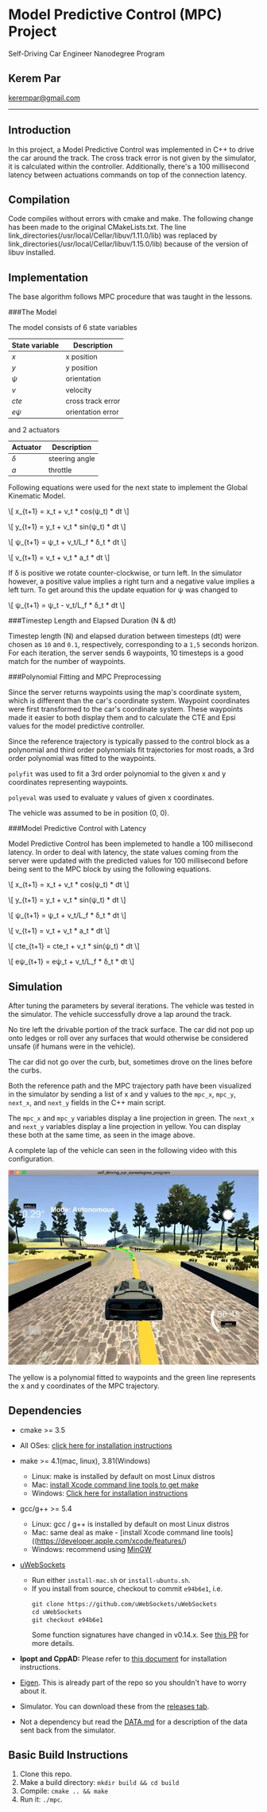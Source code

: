 # Model Predictive Control (MPC) Project
Self-Driving Car Engineer Nanodegree Program


## Kerem Par
<kerempar@gmail.com>

---

## Introduction

In this project, a Model Predictive Control was implemented in C++ to drive the car around the track. The cross track error is not given by the simulator, it is calculated within the controller. Additionally, there's a 100 millisecond latency between actuations commands on top of the connection latency.

## Compilation

Code compiles without errors with cmake and make. 
The following change has been made to the original CMakeLists.txt. The line link_directories(/usr/local/Cellar/libuv/1.11.0/lib) was replaced by link_directories(/usr/local/Cellar/libuv/1.15.0/lib) because of the version of libuv installed.

## Implementation

The base algorithm follows MPC procedure that was taught in the lessons.

###The Model

The model consists of 6 state variables 

| State variable | Description|
| ----- | ------- | 
|  *x*    |  x position  |  
|  *y*   |  y position  | 
|  *ψ*   |  orientation  | 
|  *v*   |  velocity  | 
|  *cte*   |  cross track error  | 
|  *eψ*   |  orientation error  | 

and 2 actuators 

| Actuator  |  Description|
| ----- | ------- | 
|  *δ*    |  steering angle  |  
|  *a*   |  throttle  | 

Following  equations were used for the next state to implement the Global Kinematic Model.

\\[
 x_{t+1} = x_t  + v_t * cos(ψ_t) * dt
\\]

\\[
 y_{t+1} = y_t  + v_t * sin(ψ_t) * dt 
\\]
	 	 
\\[
 ψ_{t+1} = ψ_t  + v_t/L_f * δ_t * dt 
\\]

\\[
 v_{t+1} = v_t  + v_t * a_t * dt 
\\]

If δ is positive we rotate counter-clockwise, or turn left. In the simulator however, a positive value implies a right turn and a negative value implies a left turn. To get around this the update equation for ψ was changed to

\\[
 ψ_{t+1} = ψ_t  - v_t/L_f * δ_t * dt 
\\]

###Timestep Length and Elapsed Duration (N & dt) 

Timestep length (N) and elapsed duration between timesteps (dt) were chosen as `10` and `0.1`, respectively, corresponding to a `1,5` seconds horizon.  For each iteration, the server sends 6 waypoints, 10 timesteps is a good match for the number of waypoints. 


###Polynomial Fitting and MPC Preprocessing

Since the server returns waypoints using the map's coordinate system, which is different than the car's coordinate system. Waypoint coordinates were first transformed to the car's coordinate system. These waypoints made it easier to both display them and to calculate the CTE and Epsi values for the model predictive controller.

Since the reference trajectory is typically passed to the control block as a polynomial and third order polynomials fit trajectories for most roads, a 3rd order polynomial was fitted to the waypoints.

`polyfit` was used to fit a 3rd order polynomial to the given x and y coordinates representing waypoints.

`polyeval` was used to evaluate y values of given x coordinates.

The vehicle was assumed to be in position (0, 0).

###Model Predictive Control with Latency

Model Predictive Control has been implemeted to handle a 100 millisecond latency. 
In order to deal with latency, the state values coming from the server were updated with the predicted values for 100 millisecond before being sent to the MPC block by using the following equations. 

\\[
 x_{t+1} = x_t  + v_t * cos(ψ_t) * dt
\\]

\\[
 y_{t+1} = y_t  + v_t * sin(ψ_t) * dt 
\\]
	 	 
\\[
 ψ_{t+1} = ψ_t  + v_t/L_f * δ_t * dt 
\\]

\\[
 v_{t+1} = v_t  + v_t * a_t * dt 
\\]

\\[
 cte_{t+1} = cte_t  + v_t * sin(ψ_t) * dt 
\\]

\\[
 eψ_{t+1} = eψ_t  + v_t/L_f * δ_t * dt 
\\]

## Simulation

After tuning the parameters by several iterations. The vehicle was tested in the simulator. The vehicle successfully drove a lap around the track.

No tire left the drivable portion of the track surface. The car did not pop up onto ledges or roll over any surfaces that would otherwise be considered unsafe (if humans were in the vehicle).

The car did not go over the curb, but, sometimes drove on the lines before the curbs.

Both the reference path and the MPC trajectory path have been visualized in the simulator by sending a list of x and y values to the `mpc_x`, `mpc_y`, `next_x`, and `next_y` fields in the C++ main script.

The `mpc_x` and `mpc_y` variables display a line projection in green. The `next_x` and `next_y` variables display a line projection in yellow. You can display these both at the same time, as seen in the image above.

A complete lap of the vehicle can seen in the following video with this configuration.

[![complete lap](./output_images/mpc1.png "video")](./video/MPC_Video.mov)


The yellow is a polynomial fitted to waypoints and the green line represents the x and y coordinates of the MPC trajectory.

## Dependencies

* cmake >= 3.5
 * All OSes: [click here for installation instructions](https://cmake.org/install/)
* make >= 4.1(mac, linux), 3.81(Windows)
  * Linux: make is installed by default on most Linux distros
  * Mac: [install Xcode command line tools to get make](https://developer.apple.com/xcode/features/)
  * Windows: [Click here for installation instructions](http://gnuwin32.sourceforge.net/packages/make.htm)
* gcc/g++ >= 5.4
  * Linux: gcc / g++ is installed by default on most Linux distros
  * Mac: same deal as make - [install Xcode command line tools]((https://developer.apple.com/xcode/features/)
  * Windows: recommend using [MinGW](http://www.mingw.org/)
* [uWebSockets](https://github.com/uWebSockets/uWebSockets)
  * Run either `install-mac.sh` or `install-ubuntu.sh`.
  * If you install from source, checkout to commit `e94b6e1`, i.e.
    ```
    git clone https://github.com/uWebSockets/uWebSockets
    cd uWebSockets
    git checkout e94b6e1
    ```
    Some function signatures have changed in v0.14.x. See [this PR](https://github.com/udacity/CarND-MPC-Project/pull/3) for more details.

* **Ipopt and CppAD:** Please refer to [this document](https://github.com/udacity/CarND-MPC-Project/blob/master/install_Ipopt_CppAD.md) for installation instructions.
* [Eigen](http://eigen.tuxfamily.org/index.php?title=Main_Page). This is already part of the repo so you shouldn't have to worry about it.
* Simulator. You can download these from the [releases tab](https://github.com/udacity/self-driving-car-sim/releases).
* Not a dependency but read the [DATA.md](./DATA.md) for a description of the data sent back from the simulator.

## Basic Build Instructions

1. Clone this repo.
2. Make a build directory: `mkdir build && cd build`
3. Compile: `cmake .. && make`
4. Run it: `./mpc`. 



